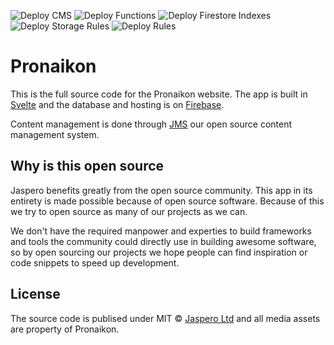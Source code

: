 ![Deploy CMS](https://github.com/Jaspero/pronaikon/workflows/Deploy%20CMS/badge.svg)
![Deploy Functions](https://github.com/Jaspero/pronaikon/workflows/Deploy%20Functions/badge.svg)
![Deploy Firestore Indexes](https://github.com/Jaspero/pronaikon/workflows/Deploy%20Firestore%20Indexes/badge.svg)
![Deploy Storage Rules](https://github.com/Jaspero/pronaikon/workflows/Deploy%20Storage%20Rules/badge.svg)
![Deploy Rules](https://github.com/Jaspero/pronaikon/workflows/Deploy%20Rules/badge.svg)

# Pronaikon

This is the full source code for the Pronaikon website.
The app is built in [Svelte](https://github.com/sveltejs) and the database and hosting is on [Firebase](https://firebase.google.com/). 

Content management is done through [JMS](https://github.com/Jaspero/jms) our open source content management system. 

## Why is this open source 

Jaspero benefits greatly from the open source community. This app in its entirety is made possible because of open source software. Because of this we try to open source as many of our projects as we can. 

We don't have the required manpower and experties to build frameworks and tools the community could directly use in building awesome software, so by open sourcing our projects we hope people can find inspiration or code snippets to speed up development.

## License 

The source code is publised under MIT © [Jaspero Ltd](mailto:info@jaspero.co) and all media assets are property of Pronaikon.
